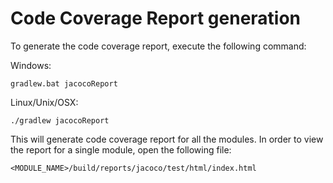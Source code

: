 # Code Coverage Report generation

To generate the code coverage report, execute the following command:

Windows:

	gradlew.bat jacocoReport

Linux/Unix/OSX:

	./gradlew jacocoReport

This will generate code coverage report for all the modules.
In order to view the report for a single module, open the following file:

	<MODULE_NAME>/build/reports/jacoco/test/html/index.html

